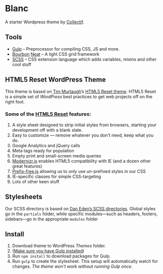 # Blanc
A starter Wordpress theme by [Collectif](http://collectif.co).

## Tools
- [Gulp](http://gulpjs.com) – Preprocessor for compiling CSS, JS and more.
- [Bourbon](http://bourbon.io) [Neat](http://neat.bourbon.io) – A light CSS grid framework
- [SCSS](http://sass-lang.com) – CSS extension language which adds variables, mixins and other cool stuff

## HTML5 Reset WordPress Theme

This theme is based on [Tim Murtaugh](https://github.com/murtaugh)’s [HTML5 Reset theme](https://github.com/murtaugh/HTML5-Reset-WordPress-Theme). HTML5 Reset is a simple set of *WordPress* best practices to get web projects off on the right foot.

### Some of the [HTML5 Reset](https://github.com/murtaugh/HTML5-Reset-WordPress-Theme) features:

1. A style sheet designed to strip initial styles from browsers, starting your development off with a blank slate.
2. Easy to customize — remove whatever you don't need, keep what you do.
3. Google Analytics and jQuery calls
4. Meta tags ready for population
5. Empty print and small-screen media queries
6. [Modernizr.js](http://www.modernizr.com/) enables HTML5 compatibility with IE (and a dozen other great features)
7. [Prefix-free.js](http://leaverou.github.io/prefixfree/) allowing us to only use un-prefixed styles in our CSS
8. IE-specific classes for simple CSS-targeting
9. Lots of other keen stuff

## Stylesheets
Our SCSS directory is based on [Dan Eden’s SCSS directories](https://github.com/daneden/daneden.me/tree/master/_assets/scss). Global styles go in the `partials` folder, while specific modules—such as headers, footers, sidebars—go in the appropriate `modules` folder

## Install
1. Download theme to WordPress *Themes* folder.
2. ([Make sure you have Gulp installed](https://github.com/gulpjs/gulp/blob/master/docs/getting-started.md))
3. Run `npm install` to download packages for Gulp.
4. Run `gulp` to create the stylesheet. This setup will automatically watch for changes. *The theme won't work without running Gulp once*.
